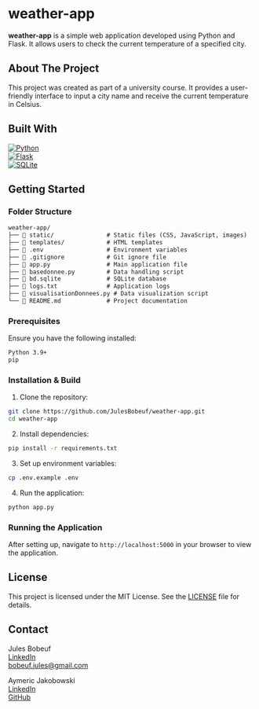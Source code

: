 # weather-app

**weather-app** is a simple web application developed using Python and Flask. It allows users to check the current temperature of a specified city.

## About The Project

This project was created as part of a university course. It provides a user-friendly interface to input a city name and receive the current temperature in Celsius.

## Built With

[![Python](https://img.shields.io/badge/Python-3776AB?style=for-the-badge&logo=python&logoColor=white)](https://www.python.org/)  
[![Flask](https://img.shields.io/badge/Flask-000000?style=for-the-badge&logo=flask&logoColor=white)](https://flask.palletsprojects.com/)  
[![SQLite](https://img.shields.io/badge/SQLite-003B57?style=for-the-badge&logo=sqlite&logoColor=white)](https://www.sqlite.org/)  

## Getting Started

### Folder Structure

```markdown
weather-app/
├── 📁 static/               # Static files (CSS, JavaScript, images)
├── 📁 templates/            # HTML templates
├── 📄 .env                  # Environment variables
├── 📄 .gitignore            # Git ignore file
├── 📄 app.py                # Main application file
├── 📄 basedonnee.py         # Data handling script
├── 📄 bd.sqlite             # SQLite database
├── 📄 logs.txt              # Application logs
├── 📄 visualisationDonnees.py # Data visualization script
└── 📄 README.md             # Project documentation
```

### Prerequisites

Ensure you have the following installed:

```sh
Python 3.9+
pip
```

### Installation & Build

1. Clone the repository:

```sh
git clone https://github.com/JulesBobeuf/weather-app.git
cd weather-app
```

2. Install dependencies:

```sh
pip install -r requirements.txt
```

3. Set up environment variables:

```sh
cp .env.example .env
```

4. Run the application:

```sh
python app.py
```

### Running the Application

After setting up, navigate to `http://localhost:5000` in your browser to view the application.

## License

This project is licensed under the MIT License. See the [LICENSE](LICENSE) file for details.

## Contact

Jules Bobeuf  
[LinkedIn](https://www.linkedin.com/in/bobeuf-jules/)  
bobeuf.jules@gmail.com

Aymeric Jakobowski  
[LinkedIn](https://www.linkedin.com/in/aymeric-jakobowski/)  
[GitHub](https://github.com/AymericJak)
